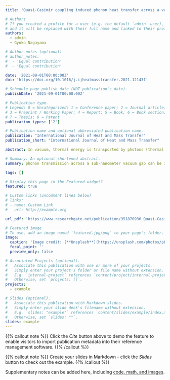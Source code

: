 ```yaml
---
title: 'Quasi-Casimir coupling induced phonon heat transfer across a vacuum gap'

# Authors
# If you created a profile for a user (e.g. the default `admin` user), write the username (folder name) here
# and it will be replaced with their full name and linked to their profile.
authors:
  - admin
  - Gyoko Nagayama

# Author notes (optional)
# author_notes:
#  - 'Equal contribution'
#  - 'Equal contribution'

date: '2021-09-01T00:00:00Z'
doi: 'https://doi.org/10.1016/j.ijheatmasstransfer.2021.121431'

# Schedule page publish date (NOT publication's date).
publishDate: '2021-09-01T00:00:00Z'

# Publication type.
# Legend: 0 = Uncategorized; 1 = Conference paper; 2 = Journal article;
# 3 = Preprint / Working Paper; 4 = Report; 5 = Book; 6 = Book section;
# 7 = Thesis; 8 = Patent
publication_types: ['2']

# Publication name and optional abbreviated publication name.
publication: "International Journal of Heat and Mass Transfer"
publication_short: "International Journal of Heat and Mass Transfer"

abstract: In vacuum, thermal energy is transported by photons (thermal radiation) but not phonons. Recent studies, however, indicated that phonon heat transfer across a vacuum gap is mediated by the quantum fluctuation of electromagnetic fields. Specifically, in the heat exchange between two objects separated by a nanoscale vacuum gap, phonons carry thermal energy more efficiently than photons. However, it remains unclear if phonons can propagate without electromagnetic fields. Here, we demonstrate that phonon transmission across a sub-nanometer vacuum gap can be induced by quasi-Casimir force subjected to the Lennard–Jones atoms using classical molecular dynamics simulation. The net heat flux across the vacuum gap increases exponentially as the gap distance decreases, owing to acoustic phonon transmission. The local heat flux, evaluated using the Irving–Kirkwood method, increases singularly at the interfacial layers, while that at the inner layers agrees well with the net heat flux. These findings provide evidence of the strong thermal resonance induced by quasi-Casimir coupling between the interfacial layers. Thus, we conclude that the quasi-Casimir coupling induced by intermolecular interaction is a heat transfer mode for phonon heat transfer across a vacuum gap in nanoscale.

# Summary. An optional shortened abstract.
summary: phonon transmission across a sub-nanometer vacuum gap can be induced by quasi-Casimir force subjected to theLennard–Jones atoms using classical molecular dynamics simulation.

tags: []

# Display this page in the Featured widget?
featured: true

# Custom links (uncomment lines below)
# links:
# - name: Custom Link
#   url: http://example.org

url_pdf: 'https://www.researchgate.net/publication/351870936_Quasi-Casimir_coupling_induced_phonon_heat_transfer_across_a_vacuum_gap'

# Featured image
# To use, add an image named `featured.jpg/png` to your page's folder.
image:
  caption: 'Image credit: [**Unsplash**](https://unsplash.com/photos/pLCdAaMFLTE)'
  focal_point: ''
  preview_only: false

# Associated Projects (optional).
#   Associate this publication with one or more of your projects.
#   Simply enter your project's folder or file name without extension.
#   E.g. `internal-project` references `content/project/internal-project/index.md`.
#   Otherwise, set `projects: []`.
projects:
  - example

# Slides (optional).
#   Associate this publication with Markdown slides.
#   Simply enter your slide deck's filename without extension.
#   E.g. `slides: "example"` references `content/slides/example/index.md`.
#   Otherwise, set `slides: ""`.
slides: example
---
```


{{% callout note %}}
Click the _Cite_ button above to demo the feature to enable visitors to import publication metadata into their reference management software.
{{% /callout %}}

{{% callout note %}}
Create your slides in Markdown - click the _Slides_ button to check out the example.
{{% /callout %}}

Supplementary notes can be added here, including [code, math, and images](https://wowchemy.com/docs/writing-markdown-latex/).
